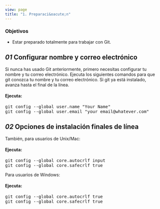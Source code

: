 ```yaml
---
view: page
title: "1. Preparaci&oacute;n"
---
```


<h3>Objetivos</h3>

<ul><li>Estar preparado totalmente para trabajar con Git.</li></ul>

<h2><em>01</em> Configurar nombre y correo electr&oacute;nico</h2>

<p>Si nunca has usado Git anteriormente, primero necesitas configurar tu nombre y tu correo electr&oacute;nico. Ejecuta los siguientes comandos para que git conozca tu nombre y tu correo electr&oacute;nico. Si git ya est&aacute; instalado, avanza hasta el final de la l&iacute;nea.</p>

<h4 class="h4-pre">Ejecuta:</h4>

<pre class="instructions">git config --global user.name "Your Name"
git config --global user.email "your_email@whatever.com"</pre>

<h2><em>02</em> Opciones de instalación finales de línea</h2>

<p>También, para usuarios de Unix/Mac:</p>

<h4 class="h4-pre">Ejecuta:</h4>

<pre class="instructions">git config --global core.autocrlf input
git config --global core.safecrlf true</pre>

<p>Para usuarios de Windows:</p>

<h4 class="h4-pre">Ejecuta:</h4>

<pre class="instructions">git config --global core.autocrlf true
git config --global core.safecrlf true</pre>
